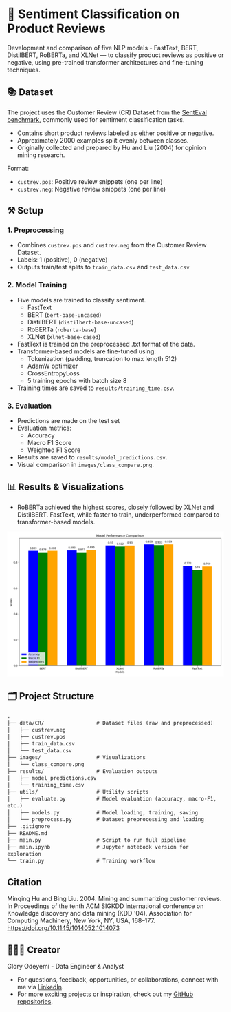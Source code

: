 # 🙂 Sentiment Classification on Product Reviews

Development and comparison of five NLP models - FastText, BERT, DistilBERT, RoBERTa, and XLNet — to classify product reviews as positive or negative, using pre-trained transformer architectures and fine-tuning techniques.

## 📚 Dataset
The project uses the Customer Review (CR) Dataset from the [SentEval benchmark](https://github.com/facebookresearch/SentEval), commonly used for sentiment classification tasks.
* Contains short product reviews labeled as either positive or negative.
* Approximately 2000 examples split evenly between classes.
* Originally collected and prepared by Hu and Liu (2004) for opinion mining research.
  
Format:
* ```custrev.pos```: Positive review snippets (one per line)
* ```custrev.neg```: Negative review snippets (one per line)

## ⚒️ Setup

### 1. Preprocessing
* Combines ```custrev.pos``` and ```custrev.neg``` from the Customer Review Dataset.
* Labels: 1 (positive), 0 (negative)
* Outputs train/test splits to ```train_data.csv``` and ```test_data.csv```

### 2. Model Training
* Five models are trained to classify sentiment.
  * FastText
  * BERT (`bert-base-uncased`)
  * DistilBERT (`distilbert-base-uncased`)
  * RoBERTa (`roberta-base`)
  * XLNet (`xlnet-base-cased`)
* FastText is trained on the preprocessed .txt format of the data.
* Transformer-based models are fine-tuned using:
  * Tokenization (padding, truncation to max length 512)
  * AdamW optimizer
  * CrossEntropyLoss
  * 5 training epochs with batch size 8
* Training times are saved to `results/training_time.csv`.

### 3. Evaluation
* Predictions are made on the test set
* Evaluation metrics:
  * Accuracy
  * Macro F1 Score
  * Weighted F1 Score
* Results are saved to `results/model_predictions.csv`.
* Visual comparison in `images/class_compare.png`.

## 📊 Results & Visualizations
* RoBERTa achieved the highest scores, closely followed by XLNet and DistilBERT. FastText, while faster to train, underperformed compared to transformer-based models.

![Model Comparison](images/class_compare.png)

## 🗂️ Project Structure
```
.
├── data/CR/                 # Dataset files (raw and preprocessed)
│   ├── custrev.neg
│   ├── custrev.pos
│   ├── train_data.csv
│   └── test_data.csv
├── images/                  # Visualizations
│   └── class_compare.png
├── results/                 # Evaluation outputs
│   ├── model_predictions.csv
│   └── training_time.csv
├── utils/                   # Utility scripts
│   ├── evaluate.py          # Model evaluation (accuracy, macro-F1, etc.)
│   ├── models.py            # Model loading, training, saving
│   └── preprocess.py        # Dataset preprocessing and loading
├── .gitignore
├── README.md
├── main.py                  # Script to run full pipeline
├── main.ipynb               # Jupyter notebook version for exploration
└── train.py                 # Training workflow
```

## Citation
Minqing Hu and Bing Liu. 2004. Mining and summarizing customer reviews. In Proceedings of the tenth ACM SIGKDD international conference on Knowledge discovery and data mining (KDD '04). Association for Computing Machinery, New York, NY, USA, 168–177. https://doi.org/10.1145/1014052.1014073

## 👩🏽‍💻 Creator
Glory Odeyemi - Data Engineer & Analyst
- For questions, feedback, opportunities, or collaborations, connect with me via [LinkedIn](https://www.linkedin.com/in/glory-odeyemi/).
- For more exciting projects or inspiration, check out my [GitHub repositories](https://github.com/gloryodeyemi).
